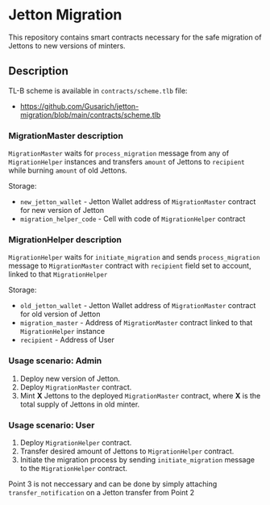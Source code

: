 # Jetton Migration

This repository contains smart contracts necessary for the safe migration of Jettons to new versions of minters.

## Description

TL-B scheme is available in `contracts/scheme.tlb` file:

-   https://github.com/Gusarich/jetton-migration/blob/main/contracts/scheme.tlb

### MigrationMaster description

`MigrationMaster` waits for `process_migration` message from any of `MigrationHelper` instances and transfers `amount` of Jettons to `recipient` while burning `amount` of old Jettons.

Storage:

-   `new_jetton_wallet` - Jetton Wallet address of `MigrationMaster` contract for new version of Jetton
-   `migration_helper_code` - Cell with code of `MigrationHelper` contract

### MigrationHelper description

`MigrationHelper` waits for `initiate_migration` and sends `process_migration` message to `MigrationMaster` contract with `recipient` field set to account, linked to that `MigrationHelper`

Storage:

-   `old_jetton_wallet` - Jetton Wallet address of `MigrationMaster` contract for old version of Jetton
-   `migration_master` - Address of `MigrationMaster` contract linked to that `MigrationHelper` instance
-   `recipient` - Address of User

### Usage scenario: Admin

1. Deploy new version of Jetton.
2. Deploy `MigrationMaster` contract.
3. Mint **X** Jettons to the deployed `MigrationMaster` contract, where **X** is the total supply of Jettons in old minter.

### Usage scenario: User

1. Deploy `MigrationHelper` contract.
2. Transfer desired amount of Jettons to `MigrationHelper` contract.
3. Initiate the migration process by sending `initiate_migration` message to the `MigrationHelper` contract.

Point 3 is not neccessary and can be done by simply attaching `transfer_notification` on a Jetton transfer from Point 2

